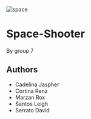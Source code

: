 ![space](https://i.ibb.co/wzFhv5h/shellsort-img.png)

# Space-Shooter

By group 7

## Authors

-   Cadelina Jaspher
-   Cortina Renz
-   Marzan Rox
-   Santos Leigh
-   Serrato David


